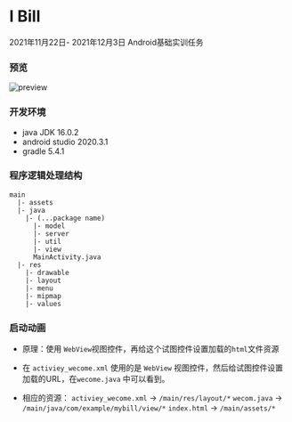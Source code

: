 # I Bill  
2021年11月22日- 2021年12月3日 Android基础实训任务

### 预览
![preview](/preview.gif)

### 开发环境
- java JDK 16.0.2
- android studio 2020.3.1
- gradle 5.4.1

### 程序逻辑处理结构
```
main 
  |- assets
  |- java
    |- (...package name)
      |- model
      |- server
      |- util
      |- view
      MainActivity.java
  |- res 
    |- drawable
    |- layout 
    |- menu
    |- mipmap
    |- values

```

### 启动动画
  - 原理：使用 ``WebView``视图控件，再给这个试图控件设置加载的``html``文件资源

  - 在 ``activiey_wecome.xml`` 使用的是 ``WebView`` 视图控件，然后给试图控件设置加载的URL，在``wecome.java`` 中可以看到。

  - 相应的资源： ``activiey_wecome.xml`` -> ``/main/res/layout/*``
    ``wecom.java`` -> ``/main/java/com/example/mybill/view/*``
    ``index.html`` -> ``/main/assets/*``


